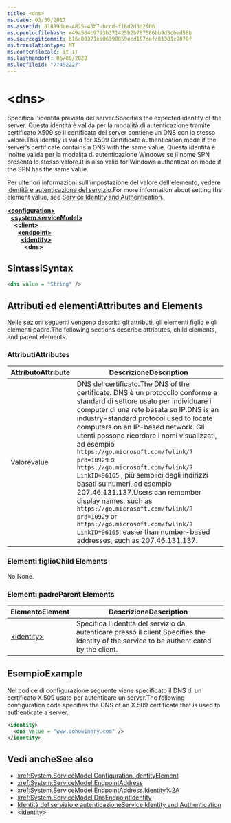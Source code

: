 ```yaml
---
title: <dns>
ms.date: 03/30/2017
ms.assetid: 81819dae-4825-43b7-bccd-f16d2d3d2f06
ms.openlocfilehash: e49a564c9793b371425b2b787586bb9d3cbed58b
ms.sourcegitcommit: b16c00371ea06398859ecd157defc81301c9070f
ms.translationtype: MT
ms.contentlocale: it-IT
ms.lasthandoff: 06/06/2020
ms.locfileid: "77452227"
---
```

# \<dns>
<span data-ttu-id="fc9a1-101">Specifica l'identità prevista del server.</span><span class="sxs-lookup"><span data-stu-id="fc9a1-101">Specifies the expected identity of the server.</span></span> <span data-ttu-id="fc9a1-102">Questa identità è valida per la modalità di autenticazione tramite certificato X509 se il certificato del server contiene un DNS con lo stesso valore.</span><span class="sxs-lookup"><span data-stu-id="fc9a1-102">This identity is valid for X509 Certificate authentication mode if the server’s certificate contains a DNS with the same value.</span></span> <span data-ttu-id="fc9a1-103">Questa identità è inoltre valida per la modalità di autenticazione Windows se il nome SPN presenta lo stesso valore.</span><span class="sxs-lookup"><span data-stu-id="fc9a1-103">It is also valid for Windows authentication mode if the SPN has the same value.</span></span>  
  
<span data-ttu-id="fc9a1-104">Per ulteriori informazioni sull'impostazione del valore dell'elemento, vedere [identità e autenticazione del servizio](../../../wcf/feature-details/service-identity-and-authentication.md).</span><span class="sxs-lookup"><span data-stu-id="fc9a1-104">For more information about setting the element value, see [Service Identity and Authentication](../../../wcf/feature-details/service-identity-and-authentication.md).</span></span>  
  
[**\<configuration>**](../configuration-element.md)\
&nbsp;&nbsp;[**\<system.serviceModel>**](system-servicemodel.md)\
&nbsp;&nbsp;&nbsp;&nbsp;[**\<client>**](client.md)\
&nbsp;&nbsp;&nbsp;&nbsp;&nbsp;&nbsp;[**\<endpoint>**](endpoint-of-client.md)\
&nbsp;&nbsp;&nbsp;&nbsp;&nbsp;&nbsp;&nbsp;&nbsp;[**\<identity>**](identity.md)\
&nbsp;&nbsp;&nbsp;&nbsp;&nbsp;&nbsp;&nbsp;&nbsp;&nbsp;&nbsp;**\<dns>**  
  
## <a name="syntax"></a><span data-ttu-id="fc9a1-105">Sintassi</span><span class="sxs-lookup"><span data-stu-id="fc9a1-105">Syntax</span></span>  
  
```xml  
<dns value = "String" />
```  
  
## <a name="attributes-and-elements"></a><span data-ttu-id="fc9a1-106">Attributi ed elementi</span><span class="sxs-lookup"><span data-stu-id="fc9a1-106">Attributes and Elements</span></span>  
 <span data-ttu-id="fc9a1-107">Nelle sezioni seguenti vengono descritti gli attributi, gli elementi figlio e gli elementi padre.</span><span class="sxs-lookup"><span data-stu-id="fc9a1-107">The following sections describe attributes, child elements, and parent elements.</span></span>  
  
### <a name="attributes"></a><span data-ttu-id="fc9a1-108">Attributi</span><span class="sxs-lookup"><span data-stu-id="fc9a1-108">Attributes</span></span>  
  
|<span data-ttu-id="fc9a1-109">Attributo</span><span class="sxs-lookup"><span data-stu-id="fc9a1-109">Attribute</span></span>|<span data-ttu-id="fc9a1-110">Descrizione</span><span class="sxs-lookup"><span data-stu-id="fc9a1-110">Description</span></span>|  
|---------------|-----------------|  
|<span data-ttu-id="fc9a1-111">Valore</span><span class="sxs-lookup"><span data-stu-id="fc9a1-111">value</span></span>|<span data-ttu-id="fc9a1-112">DNS del certificato.</span><span class="sxs-lookup"><span data-stu-id="fc9a1-112">The DNS of the certificate.</span></span> <span data-ttu-id="fc9a1-113">DNS è un protocollo conforme a standard di settore usato per individuare i computer di una rete basata su IP.</span><span class="sxs-lookup"><span data-stu-id="fc9a1-113">DNS is an industry-standard protocol used to locate computers on an IP-based network.</span></span> <span data-ttu-id="fc9a1-114">Gli utenti possono ricordare i nomi visualizzati, ad esempio `https://go.microsoft.com/fwlink/?prd=10929` o `https://go.microsoft.com/fwlink/?LinkID=96165` , più semplici degli indirizzi basati su numeri, ad esempio 207.46.131.137.</span><span class="sxs-lookup"><span data-stu-id="fc9a1-114">Users can remember display names, such as `https://go.microsoft.com/fwlink/?prd=10929` or `https://go.microsoft.com/fwlink/?LinkID=96165`, easier than number-based addresses, such as 207.46.131.137.</span></span>|  
  
### <a name="child-elements"></a><span data-ttu-id="fc9a1-115">Elementi figlio</span><span class="sxs-lookup"><span data-stu-id="fc9a1-115">Child Elements</span></span>  
 <span data-ttu-id="fc9a1-116">No.</span><span class="sxs-lookup"><span data-stu-id="fc9a1-116">None.</span></span>  
  
### <a name="parent-elements"></a><span data-ttu-id="fc9a1-117">Elementi padre</span><span class="sxs-lookup"><span data-stu-id="fc9a1-117">Parent Elements</span></span>  
  
|<span data-ttu-id="fc9a1-118">Elemento</span><span class="sxs-lookup"><span data-stu-id="fc9a1-118">Element</span></span>|<span data-ttu-id="fc9a1-119">Descrizione</span><span class="sxs-lookup"><span data-stu-id="fc9a1-119">Description</span></span>|  
|-------------|-----------------|  
|[\<identity>](identity.md)|<span data-ttu-id="fc9a1-120">Specifica l'identità del servizio da autenticare presso il client.</span><span class="sxs-lookup"><span data-stu-id="fc9a1-120">Specifies the identity of the service to be authenticated by the client.</span></span>|  
  
## <a name="example"></a><span data-ttu-id="fc9a1-121">Esempio</span><span class="sxs-lookup"><span data-stu-id="fc9a1-121">Example</span></span>  
 <span data-ttu-id="fc9a1-122">Nel codice di configurazione seguente viene specificato il DNS di un certificato X.509 usato per autenticare un server.</span><span class="sxs-lookup"><span data-stu-id="fc9a1-122">The following configuration code specifies the DNS of an X.509 certificate that is used to authenticate a server.</span></span>  
  
```xml  
<identity>
  <dns value = "www.cohowinery.com" />
</identity>
```  
  
## <a name="see-also"></a><span data-ttu-id="fc9a1-123">Vedi anche</span><span class="sxs-lookup"><span data-stu-id="fc9a1-123">See also</span></span>

- <xref:System.ServiceModel.Configuration.IdentityElement>
- <xref:System.ServiceModel.EndpointAddress>
- <xref:System.ServiceModel.EndpointAddress.Identity%2A>
- <xref:System.ServiceModel.DnsEndpointIdentity>
- [<span data-ttu-id="fc9a1-124">Identità del servizio e autenticazione</span><span class="sxs-lookup"><span data-stu-id="fc9a1-124">Service Identity and Authentication</span></span>](../../../wcf/feature-details/service-identity-and-authentication.md)
- [\<identity>](identity.md)
